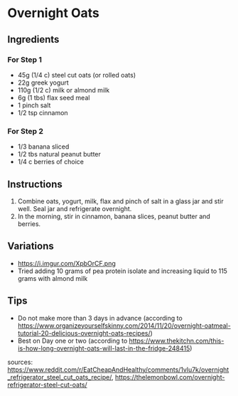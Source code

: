 # Overnight Oats

## Ingredients
### For Step 1
- 45g (1/4 c) steel cut oats (or rolled oats)
- 22g greek yogurt
- 110g (1/2 c) milk or almond milk
- 6g (1 tbs) flax seed meal
- 1 pinch salt
- 1/2 tsp cinnamon

### For Step 2

- 1/3 banana sliced
- 1/2 tbs natural peanut butter
- 1/4 c berries of choice

## Instructions
1. Combine oats, yogurt, milk, flax and pinch of salt in a glass jar and stir well.
Seal jar and refrigerate overnight.
1. In the morning, stir in cinnamon, banana slices, peanut butter and berries.

## Variations
- https://i.imgur.com/XpbOrCF.png
- Tried adding 10 grams of pea protein isolate and increasing liquid to 115 grams with almond milk

## Tips
- Do not make more than 3 days in advance (according to https://www.organizeyourselfskinny.com/2014/11/20/overnight-oatmeal-tutorial-20-delicious-overnight-oats-recipes/)
- Best on Day one or two (according to https://www.thekitchn.com/this-is-how-long-overnight-oats-will-last-in-the-fridge-248415)

sources: https://www.reddit.com/r/EatCheapAndHealthy/comments/1vlu7k/overnight_refrigerator_steel_cut_oats_recipe/, https://thelemonbowl.com/overnight-refrigerator-steel-cut-oats/
